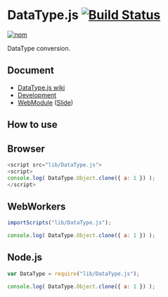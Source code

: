 # DataType.js [![Build Status](https://travis-ci.org/uupaa/DataType.js.png)](http://travis-ci.org/uupaa/DataType.js)

[![npm](https://nodei.co/npm/uupaa.datatype.js.png?downloads=true&stars=true)](https://nodei.co/npm/uupaa.datatype.js/)

DataType conversion.

## Document

- [DataType.js wiki](https://github.com/uupaa/DataType.js/wiki/DataType)
- [Development](https://github.com/uupaa/WebModule/wiki/Development)
- [WebModule](https://github.com/uupaa/WebModule) ([Slide](http://uupaa.github.io/Slide/slide/WebModule/index.html))


## How to use

## Browser

```js
<script src="lib/DataType.js">
<script>
console.log( DataType.Object.clone({ a: 1 }) );
</script>
```

## WebWorkers

```js
importScripts("lib/DataType.js");

console.log( DataType.Object.clone({ a: 1 }) );
```

## Node.js

```js
var DataType = require("lib/DataType.js");

console.log( DataType.Object.clone({ a: 1 }) );
```

